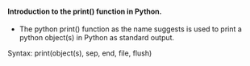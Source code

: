 #### Introduction to the print() function in Python.

- The python print() function as the name suggests is used to print a python object(s) in Python as standard output.

Syntax: print(object(s), sep, end, file, flush)

